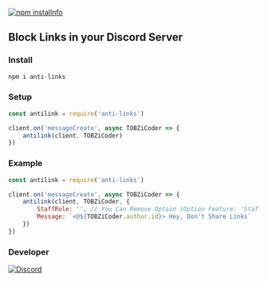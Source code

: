 
<a href="https://nodei.co/npm/anti-links/"><img src="https://nodei.co/npm/anti-links.png?downloads=true&stars=true" alt="npm installnfo" /></a>

## Block Links in your Discord Server

### Install

```js
npm i anti-links
```

### Setup

```js
const antilink = require('anti-links')

client.on('messageCreate', async TOBZiCoder => {
    antilink(client, TOBZiCoder)
})
```

### Example

```js
const antilink = require('anti-links')

client.on('messageCreate', async TOBZiCoder => {
    antilink(client, TOBZiCoder, {
        StaffRole: '', // You Can Remove Option (Option Feature: 'Staff Role Can Send Links')
        Message: `<@${TOBZiCoder.author.id}> Hey, Don't Share Links`
    })
})
```

### Developer

<a href='https://discord.com/users/779034600415428608' target="_blank"><img alt='Discord' src='https://img.shields.io/badge/Discord-100000?style=for-the-badge&logo=Discord&logoColor=002FFF&labelColor=FFFFFF&color=FFFFFF'/></a>